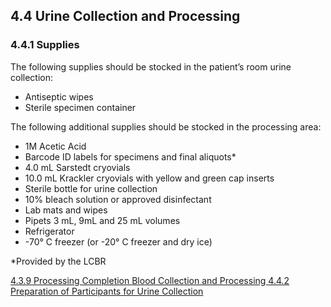 ## 4.4 Urine Collection and Processing

### 4.4.1 Supplies

The following supplies should be stocked in the patient’s room urine collection:

 * Antiseptic wipes
 * Sterile specimen container

The following additional supplies should be stocked in the processing area:

 * 1M Acetic Acid
 * Barcode ID labels for specimens and final aliquots*
 * 4.0 mL Sarstedt cryovials
 * 10.0  mL Krackler cryovials with yellow and green cap inserts
 * Sterile bottle for urine collection
 * 10% bleach solution or approved disinfectant
 * Lab mats and wipes
 * Pipets 3 mL, 9mL and 25 mL volumes
 * Refrigerator
 * -70° C freezer (or -20° C freezer and dry ice)

*Provided by the LCBR


<div class="center">
<div class="btn-group">
  <a href=":pages_path:/manuals/blood-collection-processing/4-03-09-processing-completion.md" class="btn btn-default">
    <span class="glyphicon glyphicon-chevron-left"></span>
    4.3.9 Processing Completion
  </a>

  <a href=":pages_path:/manuals/blood-collection-processing" class="btn btn-default">
    <span class="glyphicon glyphicon-chevron-up"></span>
    Blood Collection and Processing
  </a>

  <a href=":pages_path:/manuals/blood-collection-processing/4-04-02-urine-collection-preparation.md" class="btn btn-success">
    4.4.2 Preparation of Participants for Urine Collection
    <span class="glyphicon glyphicon-chevron-right"></span>
  </a>
</div>
</div>
